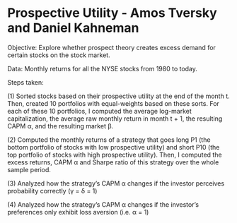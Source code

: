 # Prospective Utility - Amos Tversky and Daniel Kahneman 

Objective: Explore whether prospect theory creates excess demand for certain stocks on the stock market.

Data: Monthly returns for all the NYSE stocks from 1980 to today.

Steps taken:

(1) Sorted stocks based on their prospective utility at the end of the month t. Then, created 10 portfolios with equal-weights based on these sorts. For each of these 10 portfolios, I computed the average log-market capitalization, the average raw monthly return in month t + 1, the resulting CAPM α, and the resulting market β.

(2) Computed the monthly returns of a strategy that goes long P1 (the bottom portfolio of stocks with low prospective utility) and short P10 (the top portfolio of stocks with high prospective utility). Then, I computed the excess returns, CAPM α and Sharpe ratio of this strategy over the whole sample period.

(3) Analyzed how the strategy’s CAPM α changes if the investor perceives probability correctly (γ = δ = 1)

(4) Analyzed how the strategy’s CAPM α changes if the investor’s preferences only exhibit loss aversion (i.e. α = 1)
